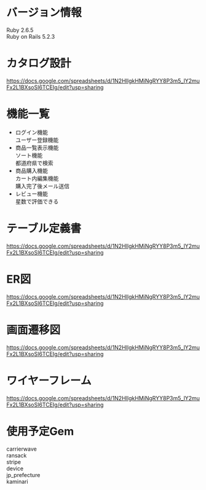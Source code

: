 # バージョン情報

Ruby 2.6.5  
Ruby on Rails 5.2.3

# カタログ設計

https://docs.google.com/spreadsheets/d/1N2HlIgkHMiNgRYY8P3m5_lY2muFx2L1BXsoSI6TCEIg/edit?usp=sharing

# 機能一覧

* ログイン機能  
ユーザー登録機能
* 商品一覧表示機能  
ソート機能  
都道府県で検索
* 商品購入機能  
カート内編集機能  
購入完了後メール送信
* レビュー機能  
星数で評価できる

# テーブル定義書

https://docs.google.com/spreadsheets/d/1N2HlIgkHMiNgRYY8P3m5_lY2muFx2L1BXsoSI6TCEIg/edit?usp=sharing

# ER図

https://docs.google.com/spreadsheets/d/1N2HlIgkHMiNgRYY8P3m5_lY2muFx2L1BXsoSI6TCEIg/edit?usp=sharing

# 画面遷移図

https://docs.google.com/spreadsheets/d/1N2HlIgkHMiNgRYY8P3m5_lY2muFx2L1BXsoSI6TCEIg/edit?usp=sharing

# ワイヤーフレーム

https://docs.google.com/spreadsheets/d/1N2HlIgkHMiNgRYY8P3m5_lY2muFx2L1BXsoSI6TCEIg/edit?usp=sharing

# 使用予定Gem

carrierwave  
ransack  
stripe  
device  
jp_prefecture  
kaminari
